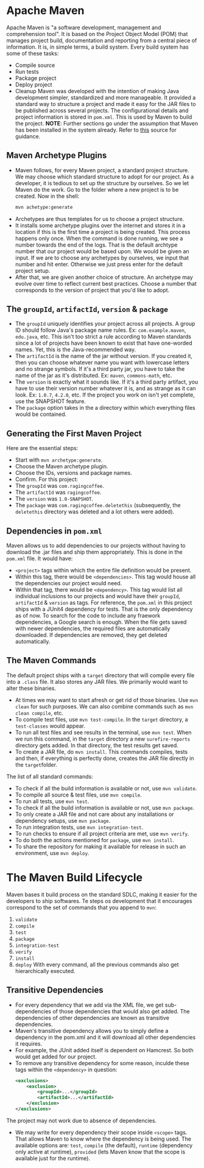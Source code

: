 # Apache Maven

Apache Maven is "a software development, management and comprehension tool". It is based on the Project Object Model (POM) that manages project build, documentation and reporting from a central piece of information.
It is, in simple terms, a build system. Every build system has some of these tasks:
- Compile source
- Run tests
- Package project
- Deploy project
- Cleanup
Maven was developed with the intention of making Java development simpler, standardized and more manageable. It provided a standard way to structure a project and made it easy for the JAR files to be published across several projects. The configurational details and project information is stored in `pom.xml`. This is used by Maven to build the project.
**NOTE**: Further sections go under the assumption that Maven has been installed in the system already. Refer to <a href="https://maven.apache.org/install.html">this</a> source for guidance.


## Maven Archetype Plugins

- Maven follows, for every Maven project, a standard project structure. We may choose which standard structure to adopt for our project. As a developer, it is tedious to set up the structure by ourselves. So we let Maven do the work.
Go to the folder where a new project is to be created. Now in the shell:
    ```sh
    mvn achetype:generate
    ```
- Archetypes are thus templates for us to choose a project structure.
- It installs some archetype plugins over the internet and stores it in a location if this is the first time a project is being created. This process happens only once. When the command is done running, we see a number towards the end of the logs. That is the default archtype number that our project would be based upon. We would be given an input. If we are to choose any archetypes by ourselves, we input that number and hit enter. Otherwise we just press enter for the default project setup.
- After that, we are given another choice of structure. An archetype may evolve over time to reflect current best practices. Choose a number that corresponds to the version of project that you'd like to adopt.


## The `groupId`, `artifactId`, `version` & `package`

- The `groupId` uniquely identifies your project across all projects. A group ID should follow Java's package name rules. Ex: `com.example.maven`, `edu.java`, etc. This isn't too strict a rule according to Maven standards since a lot of projects have been known to exist that have one-worded names. Yet, this is the Java-recommended way.
- The `artifactId` is the name of the jar without version. If you created it, then you can choose whatever name you want with lowercase letters and no strange symbols. If it's a third party jar, you have to take the name of the jar as it's distributed. Ex: `maven`, `commons-math`, etc.
- The `version` is exactly what it sounds like. If it's a third party artifact, you have to use their version number whatever it is, and as strange as it can look. Ex: `1.0.7`, `4.2.0`, etc. If the project you work on isn't yet complete, use the SNAPSHOT feature.
- The `package` option takes in the a directory within which everything files would be contained.


## Generating the First Maven Project

Here are the essential steps:
- Start with `mvn archetype:generate`.
- Choose the Maven archetype plugin.
- Choose the IDs, versions and package names.
- Confirm.
For this project:
- The `groupId` was `com.ragingcoffee`.
- The `artifactId` was `ragingcoffee`.
- The `version` was `1.0-SNAPSHOT`.
- The `package` was `com.ragingcoffee.deletethis` (subsequently, the `deletethis` directory was deleted and a lot others were added).


## Dependencies in `pom.xml`

Maven allows us to add dependencies to our projects without having to download the .jar files and ship them appropriately. This is done in the `pom.xml` file. It would have:
- `<project>` tags within which the entire file definition would be present.
- Within this tag, there would be `<dependencies>`. This tag would house all the dependencies our project would need.
- Within that tag, there would be `<dependency>`. This tag would list all individual inclusions to our projects and would have their `groupId`, `artifactId` & `version` as tags.
For reference, the `pom.xml` in this project ships with a JUnit4 dependency for tests. That is the only dependency as of now. To search for the code to include any fraework dependencies, a Google search is enough.
When the file gets saved with newer dependencies, the required files are automatically downloaded. If dependencies are removed, they get deleted automatically.


## The Maven Commands

The default project ships with a `target` directory that will compile every file into a `.class` file. It also stores any JAR files. We primarily would want to alter these binaries.
- At times we may want to start afresh or get rid of those binaries. Use `mvn clean` for such purposes. We can also combine commands such as `mvn clean compile`, etc.
- To compile test files, use `mvn test-compile`. In the `target` directory, a `test-classes` would appear.
- To run all test files and see results in the terminal, use `mvn test`. When we run this command, in the `target` directory a new `surefire-reports` directory gets added. In that directory, the test results get saved.
- To create a JAR file, do `mvn install`. This commands compiles, tests and then, if everything is perfectly done, creates the JAR file directly in the `target`folder.

The list of all standard commands:
- To check if all the build information is available or not, use `mvn validate`.
- To compile all source & test files, use `mvn compile`.
- To run all tests, use `mvn test`.
- To check if all the build information is available or not, use `mvn package`.
- To only create a JAR file and not care about any installations or dependency setups, use `mvn package`.
- To run integration tests, use `mvn integration-test`.
- To run checks to ensure if all project criteria are met, use `mvn verify`.
- To do both the actions mentioned for `package`, use `mvn install`.
- To share the repository for making it available for release in such an environment, use `mvn deploy`.


# The Maven Build Lifecycle

Maven bases it build process on the standard SDLC, making it easier for the developers to ship softwares. Te steps os development that it encourages correspond to the set of commands that you append to `mvn`:
1. `validate`
1. `compile`
1. `test`
1. `package`
1. `integration-test`
1. `verify`
1. `install`
1. `deploy`
With every command, all the previous commands also get hierarchically executed.


## Transitive Dependencies

- For every dependency that we add via the XML file, we get sub-dependencies of those dependencies that would also get added. The dependencies of other dependencies are known as transitive dependencies.
- Maven's transitive dependency allows you to simply define a dependency in the pom.xml and it will download all other dependencies it requires.
- For example, the JUnit added itself is dependent on Hamcrest. So both would get added for our project.
- To remove any transitive dependency for some reason, inculde these tags within the `<dependency>` in question:
    ```xml
    <exclusions>
        <exclusion>
            <groupId>...</groupId>
            <artifactId>...</artifactId>
        </exclusion>
    </exclusions>
    ```
The project may not work due to absence of dependencies.
- We may write for every dependency their scope inside `<scope>` tags. That allows Maven to know where the dependency is being used. The available options are: `test`, `compile` (the default), `runtime` (dependency only active at runtime), `provided` (lets Maven know that the scope is available just for the runtime).
